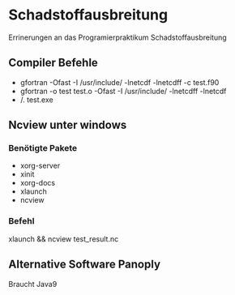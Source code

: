 # Schadstoffausbreitung
Errinerungen an das Programierpraktikum Schadstoffausbreitung
## Compiler Befehle
 - gfortran -Ofast -I /usr/include/ -lnetcdf -lnetcdff -c test.f90
 - gfortran -o test test.o -Ofast -I /usr/include/ -lnetcdff -lnetcdf
 - /. test.exe
## Ncview unter windows
### Benötigte Pakete
- xorg-server
- xinit
- xorg-docs
- xlaunch
- ncview
### Befehl
xlaunch && ncview test_result.nc


## Alternative Software Panoply
Braucht Java9
